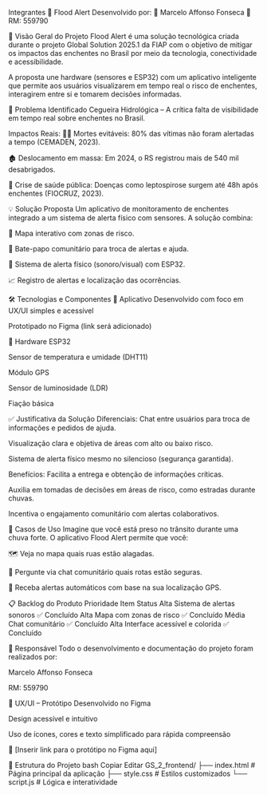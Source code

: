  Integrantes
🌊 Flood Alert
Desenvolvido por:
📌 Marcelo Affonso Fonseca
📌 RM: 559790

🧠 Visão Geral do Projeto
Flood Alert é uma solução tecnológica criada durante o projeto Global Solution 2025.1 da FIAP com o objetivo de mitigar os impactos das enchentes no Brasil por meio da tecnologia, conectividade e acessibilidade.

A proposta une hardware (sensores e ESP32) com um aplicativo inteligente que permite aos usuários visualizarem em tempo real o risco de enchentes, interagirem entre si e tomarem decisões informadas.

🎯 Problema Identificado
Cegueira Hidrológica – A crítica falta de visibilidade em tempo real sobre enchentes no Brasil.

Impactos Reais:
🧍‍♂️ Mortes evitáveis: 80% das vítimas não foram alertadas a tempo (CEMADEN, 2023).

🏚 Deslocamento em massa: Em 2024, o RS registrou mais de 540 mil desabrigados.

🦠 Crise de saúde pública: Doenças como leptospirose surgem até 48h após enchentes (FIOCRUZ, 2023).

💡 Solução Proposta
Um aplicativo de monitoramento de enchentes integrado a um sistema de alerta físico com sensores. A solução combina:

📍 Mapa interativo com zonas de risco.

💬 Bate-papo comunitário para troca de alertas e ajuda.

📢 Sistema de alerta físico (sonoro/visual) com ESP32.

📈 Registro de alertas e localização das ocorrências.

🛠 Tecnologias e Componentes
📱 Aplicativo
Desenvolvido com foco em UX/UI simples e acessível

Prototipado no Figma (link será adicionado)

🔌 Hardware
ESP32

Sensor de temperatura e umidade (DHT11)

Módulo GPS

Sensor de luminosidade (LDR)

Fiação básica

✅ Justificativa da Solução
Diferenciais:
Chat entre usuários para troca de informações e pedidos de ajuda.

Visualização clara e objetiva de áreas com alto ou baixo risco.

Sistema de alerta físico mesmo no silencioso (segurança garantida).

Benefícios:
Facilita a entrega e obtenção de informações críticas.

Auxilia em tomadas de decisões em áreas de risco, como estradas durante chuvas.

Incentiva o engajamento comunitário com alertas colaborativos.

📌 Casos de Uso
Imagine que você está preso no trânsito durante uma chuva forte. O aplicativo Flood Alert permite que você:

🗺 Veja no mapa quais ruas estão alagadas.

💬 Pergunte via chat comunitário quais rotas estão seguras.

📍 Receba alertas automáticos com base na sua localização GPS.

📋 Backlog do Produto
Prioridade	Item	Status
Alta	Sistema de alertas sonoros	✅ Concluído
Alta	Mapa com zonas de risco	✅ Concluído
Média	Chat comunitário	✅ Concluído
Alta	Interface acessível e colorida	✅ Concluído

👤 Responsável
Todo o desenvolvimento e documentação do projeto foram realizados por:

Marcelo Affonso Fonseca

RM: 559790

🎨 UX/UI – Protótipo
Desenvolvido no Figma

Design acessível e intuitivo

Uso de ícones, cores e texto simplificado para rápida compreensão

📎 [Inserir link para o protótipo no Figma aqui]

📂 Estrutura do Projeto
bash
Copiar
Editar
GS_2_frontend/
├── index.html         # Página principal da aplicação
├── style.css          # Estilos customizados
└── script.js          # Lógica e interatividade

